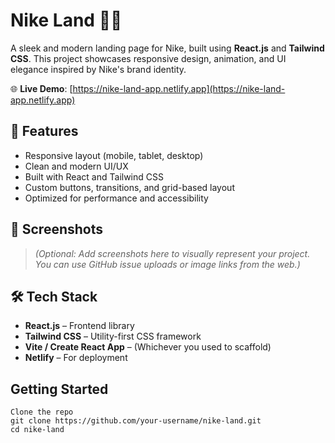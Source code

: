 # Nike Land 🏀👟

A sleek and modern landing page for Nike, built using **React.js** and **Tailwind CSS**. This project showcases responsive design, animation, and UI elegance inspired by Nike's brand identity.

🌐 **Live Demo**: [https://nike-land-app.netlify.app](https://nike-land-app.netlify.app)

## 🚀 Features

- Responsive layout (mobile, tablet, desktop)
- Clean and modern UI/UX
- Built with React and Tailwind CSS
- Custom buttons, transitions, and grid-based layout
- Optimized for performance and accessibility

## 📸 Screenshots

> *(Optional: Add screenshots here to visually represent your project. You can use GitHub issue uploads or image links from the web.)*

## 🛠️ Tech Stack

- **React.js** – Frontend library
- **Tailwind CSS** – Utility-first CSS framework
- **Vite / Create React App** – (Whichever you used to scaffold)
- **Netlify** – For deployment

##  Getting Started
    Clone the repo
    git clone https://github.com/your-username/nike-land.git
    cd nike-land
